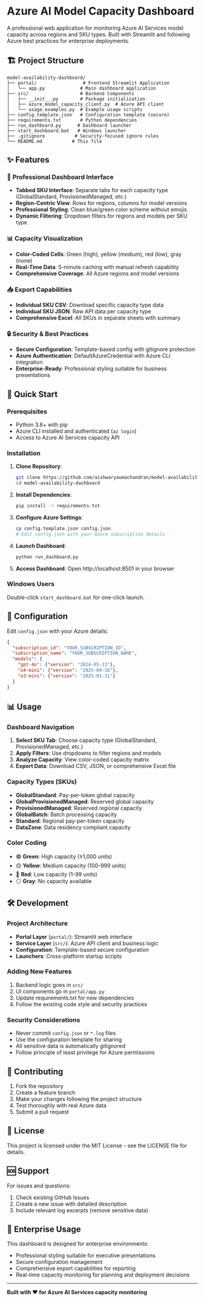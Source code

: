 # Azure AI Model Capacity Dashboard

A professional web application for monitoring Azure AI Services model capacity across regions and SKU types. Built with Streamlit and following Azure best practices for enterprise deployments.

## 🏗️ Project Structure

```
model-availability-dashboard/
├── portal/                 # Frontend Streamlit Application
│   └── app.py             # Main dashboard application
├── src/                   # Backend Components
│   ├── __init__.py        # Package initialization
│   ├── azure_model_capacity_client.py  # Azure API client
│   └── usage_examples.py  # Example usage scripts
├── config.template.json   # Configuration template (secure)
├── requirements.txt       # Python dependencies
├── run_dashboard.py      # Dashboard launcher
├── start_dashboard.bat   # Windows launcher
├── .gitignore           # Security-focused ignore rules
└── README.md           # This file
```

## ✨ Features

### 🎯 **Professional Dashboard Interface**
- **Tabbed SKU Interface**: Separate tabs for each capacity type (GlobalStandard, ProvisionedManaged, etc.)
- **Region-Centric View**: Rows for regions, columns for model versions
- **Professional Styling**: Clean blue/green color scheme without emojis
- **Dynamic Filtering**: Dropdown filters for regions and models per SKU type

### 📊 **Capacity Visualization**
- **Color-Coded Cells**: Green (high), yellow (medium), red (low), gray (none)
- **Real-Time Data**: 5-minute caching with manual refresh capability
- **Comprehensive Coverage**: All Azure regions and model versions

### 📥 **Export Capabilities**
- **Individual SKU CSV**: Download specific capacity type data
- **Individual SKU JSON**: Raw API data per capacity type
- **Comprehensive Excel**: All SKUs in separate sheets with summary

### 🔒 **Security & Best Practices**
- **Secure Configuration**: Template-based config with gitignore protection
- **Azure Authentication**: DefaultAzureCredential with Azure CLI integration
- **Enterprise-Ready**: Professional styling suitable for business presentations

## 🚀 Quick Start

### Prerequisites
- Python 3.8+ with pip
- Azure CLI installed and authenticated (`az login`)
- Access to Azure AI Services capacity API

### Installation

1. **Clone Repository**:
   ```bash
   git clone https://github.com/aishwaryaumachandran/model-availability-dashboard.git
   cd model-availability-dashboard
   ```

2. **Install Dependencies**:
   ```bash
   pip install -r requirements.txt
   ```

3. **Configure Azure Settings**:
   ```bash
   cp config.template.json config.json
   # Edit config.json with your Azure subscription details
   ```

4. **Launch Dashboard**:
   ```bash
   python run_dashboard.py
   ```

5. **Access Dashboard**: Open http://localhost:8501 in your browser

### Windows Users
Double-click `start_dashboard.bat` for one-click launch.

## 🔧 Configuration

Edit `config.json` with your Azure details:

```json
{
  "subscription_id": "YOUR_SUBSCRIPTION_ID",
  "subscription_name": "YOUR_SUBSCRIPTION_NAME",
  "models": {
    "gpt-4o": {"version": "2024-05-13"},
    "o4-mini": {"version": "2025-04-16"},
    "o3-mini": {"version": "2025-01-31"}
  }
}
```

## 📊 Usage

### Dashboard Navigation
1. **Select SKU Tab**: Choose capacity type (GlobalStandard, ProvisionedManaged, etc.)
2. **Apply Filters**: Use dropdowns to filter regions and models
3. **Analyze Capacity**: View color-coded capacity matrix
4. **Export Data**: Download CSV, JSON, or comprehensive Excel file

### Capacity Types (SKUs)
- **GlobalStandard**: Pay-per-token global capacity
- **GlobalProvisionedManaged**: Reserved global capacity
- **ProvisionedManaged**: Reserved regional capacity  
- **GlobalBatch**: Batch processing capacity
- **Standard**: Regional pay-per-token capacity
- **DataZone**: Data residency compliant capacity

### Color Coding
- 🟢 **Green**: High capacity (≥1,000 units)
- 🟡 **Yellow**: Medium capacity (100-999 units)
- 🔴 **Red**: Low capacity (1-99 units)
- ⚪ **Gray**: No capacity available

## 🛠️ Development

### Project Architecture
- **Portal Layer** (`portal/`): Streamlit web interface
- **Service Layer** (`src/`): Azure API client and business logic
- **Configuration**: Template-based secure configuration
- **Launchers**: Cross-platform startup scripts

### Adding New Features
1. Backend logic goes in `src/`
2. UI components go in `portal/app.py`
3. Update requirements.txt for new dependencies
4. Follow the existing code style and security practices

### Security Considerations
- Never commit `config.json` or `*.log` files
- Use the configuration template for sharing
- All sensitive data is automatically gitignored
- Follow principle of least privilege for Azure permissions

## 🤝 Contributing

1. Fork the repository
2. Create a feature branch
3. Make your changes following the project structure
4. Test thoroughly with real Azure data
5. Submit a pull request

## 📄 License

This project is licensed under the MIT License - see the LICENSE file for details.

## 🆘 Support

For issues and questions:
1. Check existing GitHub Issues
2. Create a new issue with detailed description
3. Include relevant log excerpts (remove sensitive data)

## 🏢 Enterprise Usage

This dashboard is designed for enterprise environments:
- Professional styling suitable for executive presentations
- Secure configuration management
- Comprehensive export capabilities for reporting
- Real-time capacity monitoring for planning and deployment decisions

---

**Built with ❤️ for Azure AI Services capacity monitoring**